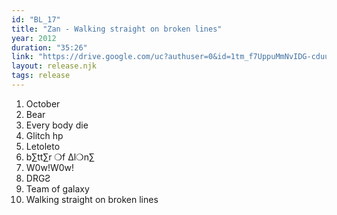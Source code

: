 ```yaml
---
id: "BL_17"
title: "Zan - Walking straight on broken lines"
year: 2012
duration: "35:26"
link: "https://drive.google.com/uc?authuser=0&id=1tm_f7UppuMmNvIDG-cduunRSFSovuR-q&export=download"
layout: release.njk
tags: release
---
```


01. October
02. Bear
03. Every body die
04. Glitch hp
05. Letoleto
06. b∑tt∑r ❍f ∆l❍n∑
07. W0w!W0w!
08. DRGƧ
09. Team of galaxy
10. Walking straight on broken lines
